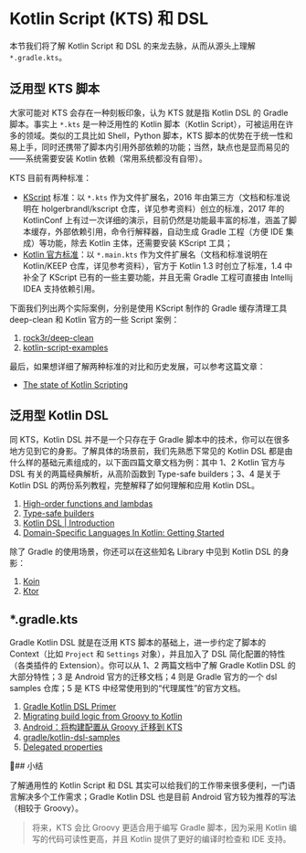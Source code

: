# Kotlin Script (KTS) 和 DSL

本节我们将了解 Kotlin Script 和 DSL 的来龙去脉，从而从源头上理解 `*.gradle.kts`。

## 泛用型 KTS 脚本

大家可能对 KTS 会存在一种刻板印象，认为 KTS 就是指 Kotlin DSL 的 Gradle 脚本。事实上 `*.kts` 是一种泛用性的 Kotlin 脚本（Kotlin Script），可被运用在许多的领域。类似的工具比如 Shell，Python 脚本，KTS 脚本的优势在于统一性和易上手，同时还携带了脚本内引用外部依赖的功能；当然，缺点也是显而易见的——系统需要安装 Kotlin 依赖（常用系统都没有自带）。

KTS 目前有两种标准：

- [KScript](https://github.com/holgerbrandl/kscript/) 标准：以 `*.kts` 作为文件扩展名，2016 年由第三方（文档和标准说明在 holgerbrandl/kscript 仓库，详见参考资料）创立的标准，2017 年的 KotlinConf 上有过一次详细的演示，目前仍然是功能最丰富的标准，涵盖了脚本缓存，外部依赖引用，命令行解释器，自动生成 Gradle 工程（方便 IDE 集成）等功能，除去 Kotlin 主体，还需要安装 KScript 工具；
- [Kotlin 官方标准](https://github.com/Kotlin/KEEP/blob/master/proposals/scripting-support.md)：以 `*.main.kts` 作为文件扩展名（文档和标准说明在 Kotlin/KEEP 仓库，详见参考资料），官方于 Kotlin 1.3 时创立了标准，1.4 中补全了 KScript 已有的一些主要功能，并且无需 Gradle 工程可直接由 Intellij IDEA 支持依赖引用。

下面我们列出两个实际案例，分别是使用 KScript 制作的 Gradle 缓存清理工具 deep-clean 和 Kotlin 官方的一些 Script 案例：

1. [rock3r/deep-clean](https://github.com/rock3r/deep-clean/blob/master/deep-clean.kts)
2. [kotlin-script-examples](https://github.com/Kotlin/kotlin-script-examples)

最后，如果想详细了解两种标准的对比和历史发展，可以参考这篇文章：

- [The state of Kotlin Scripting](https://medium.com/@mbonnin/may-2020-the-state-of-kotlin-scripting-99cb6cc57db1)


## 泛用型 Kotlin DSL

同 KTS，Kotlin DSL 并不是一个只存在于 Gradle 脚本中的技术，你可以在很多地方见到它的身影。了解具体的场景前，我们先熟悉下常见的 Kotlin DSL 都是由什么样的基础元素组成的，以下面四篇文章文档为例：其中 1、2 Kotlin 官方与 DSL 有关的两篇经典解析，从高阶函数到 Type-safe builders；3、4 是关于 Kotlin DSL 的两份系列教程，完整解释了如何理解和应用 Kotlin DSL。

1. [High-order functions and lambdas](https://kotlinlang.org/docs/lambdas.html)
2. [Type-safe builders](https://kotlinlang.org/docs/type-safe-builders.html)
3. [Kotlin DSL | Introduction](https://medium.com/kotlin-and-kotlin-for-android/kotlin-dsl-introduction-6123c43ae770)
4. [Domain-Specific Languages In Kotlin: Getting Started](https://www.raywenderlich.com/2780058-domain-specific-languages-in-kotlin-getting-started)

除了 Gradle 的使用场景，你还可以在这些知名 Library 中见到 Kotlin DSL 的身影：

1. [Koin](https://github.com/InsertKoinIO/koin)
2. [Ktor](https://github.com/ktorio/ktor)


## *.gradle.kts

Gradle Kotlin DSL 就是在泛用 KTS 脚本的基础上，进一步约定了脚本的 Context（比如 `Project` 和 `Settings` 对象），并且加入了 DSL 简化配置的特性（各类插件的 Extension）。你可以从 1、2 两篇文档中了解 Gradle Kotlin DSL 的大部分特性；3 是 Android 官方的迁移文档；4 则是 Gradle 官方的一个 dsl samples 仓库；5 是 KTS 中经常使用到的“代理属性”的官方文档。

1. [Gradle Kotlin DSL Primer](https://docs.gradle.org/current/userguide/kotlin_dsl.html)
2. [Migrating build logic from Groovy to Kotlin](https://docs.gradle.org/current/userguide/migrating_from_groovy_to_kotlin_dsl.html)
3. [Android：将构建配置从 Groovy 迁移到 KTS](https://developer.android.com/studio/build/migrate-to-kts)
4. [gradle/kotlin-dsl-samples](https://github.com/gradle/kotlin-dsl-samples/tree/master/samples)
5. [Delegated properties](https://kotlinlang.org/docs/delegated-properties.html)


## 小结

了解通用性的 Kotlin Script 和 DSL 其实可以给我们的工作带来很多便利，一门语言解决多个工作需求；Gradle Kotlin DSL 也是目前 Android 官方较为推荐的写法（相较于 Groovy）。

> 将来，KTS 会比 Groovy 更适合用于编写 Gradle 脚本，因为采用 Kotlin 编写的代码可读性更高，并且 Kotlin 提供了更好的编译时检查和 IDE 支持。